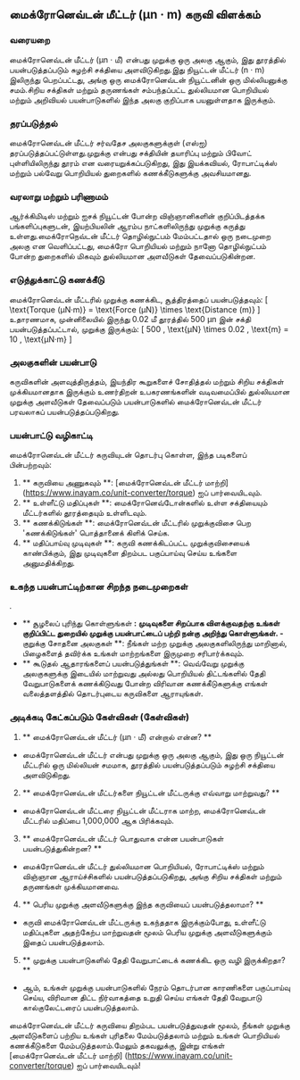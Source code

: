 ## மைக்ரோனெவ்டன் மீட்டர் (µn · m) கருவி விளக்கம்

### வரையறை
மைக்ரோனெவ்டன் மீட்டர் (µn · மீ) என்பது முறுக்கு ஒரு அலகு ஆகும், இது தூரத்தில் பயன்படுத்தப்படும் சுழற்சி சக்தியை அளவிடுகிறது.இது நியூட்டன் மீட்டர் (n · m) இலிருந்து பெறப்பட்டது, அங்கு ஒரு மைக்ரோனெவ்டன் நியூட்டனின் ஒரு மில்லியனுக்கு சமம்.சிறிய சக்திகள் மற்றும் தருணங்கள் சம்பந்தப்பட்ட துல்லியமான பொறியியல் மற்றும் அறிவியல் பயன்பாடுகளில் இந்த அலகு குறிப்பாக பயனுள்ளதாக இருக்கும்.

### தரப்படுத்தல்
மைக்ரோனெவ்டன் மீட்டர் சர்வதேச அலகுகளுக்குள் (எஸ்ஐ) தரப்படுத்தப்பட்டுள்ளது.முறுக்கு என்பது சக்தியின் தயாரிப்பு மற்றும் பிவோட் புள்ளியிலிருந்து தூரம் என வரையறுக்கப்படுகிறது, இது இயக்கவியல், ரோபாட்டிக்ஸ் மற்றும் பல்வேறு பொறியியல் துறைகளில் கணக்கீடுகளுக்கு அவசியமானது.

### வரலாறு மற்றும் பரிணாமம்
ஆர்க்கிமிடிஸ் மற்றும் ஐசக் நியூட்டன் போன்ற விஞ்ஞானிகளின் குறிப்பிடத்தக்க பங்களிப்புகளுடன், இயற்பியலின் ஆரம்ப நாட்களிலிருந்து முறுக்கு கருத்து உள்ளது.மைக்ரோநெவ்டன் மீட்டர் தொழில்நுட்பம் மேம்பட்டதால் ஒரு நடைமுறை அலகு என வெளிப்பட்டது, மைக்ரோ பொறியியல் மற்றும் நானோ தொழில்நுட்பம் போன்ற துறைகளில் மிகவும் துல்லியமான அளவீடுகள் தேவைப்படுகின்றன.

### எடுத்துக்காட்டு கணக்கீடு
மைக்ரோனெவ்டன் மீட்டரில் முறுக்கு கணக்கிட, சூத்திரத்தைப் பயன்படுத்தவும்:
\[ \text{Torque (µN·m)} = \text{Force (µN)} \times \text{Distance (m)} \]
உதாரணமாக, முன்னிலையில் இருந்து 0.02 மீ தூரத்தில் 500 µn இன் சக்தி பயன்படுத்தப்பட்டால், முறுக்கு இருக்கும்:
\[ 500 \, \text{µN} \times 0.02 \, \text{m} = 10 \, \text{µN·m} \]

### அலகுகளின் பயன்பாடு
கருவிகளின் அளவுத்திருத்தம், இயந்திர கூறுகளைச் சோதித்தல் மற்றும் சிறிய சக்திகள் முக்கியமானதாக இருக்கும் உணர்திறன் உபகரணங்களின் வடிவமைப்பில் துல்லியமான முறுக்கு அளவீடுகள் தேவைப்படும் பயன்பாடுகளில் மைக்ரோனெவ்டன் மீட்டர் பரவலாகப் பயன்படுத்தப்படுகிறது.

### பயன்பாட்டு வழிகாட்டி
மைக்ரோனெவ்டன் மீட்டர் கருவியுடன் தொடர்பு கொள்ள, இந்த படிகளைப் பின்பற்றவும்:
1. ** கருவியை அணுகவும் **: [மைக்ரோனெவ்டன் மீட்டர் மாற்றி] (https://www.inayam.co/unit-converter/torque) ஐப் பார்வையிடவும்.
2. ** உள்ளீட்டு மதிப்புகள் **: மைக்ரோனெவ்டோன்களில் உள்ள சக்தியையும் மீட்டர்களில் தூரத்தையும் உள்ளிடவும்.
3. ** கணக்கிடுங்கள் **: மைக்ரோனெவ்டன் மீட்டரில் முறுக்குவிசை பெற 'கணக்கிடுங்கள்' பொத்தானைக் கிளிக் செய்க.
4. ** மதிப்பாய்வு முடிவுகள் **: கருவி கணக்கிடப்பட்ட முறுக்குவிசையைக் காண்பிக்கும், இது முடிவுகளை திறம்பட பகுப்பாய்வு செய்ய உங்களை அனுமதிக்கிறது.

### உகந்த பயன்பாட்டிற்கான சிறந்த நடைமுறைகள்
.
- ** சூழலைப் புரிந்து கொள்ளுங்கள் **: முடிவுகளை சிறப்பாக விளக்குவதற்கு உங்கள் குறிப்பிட்ட துறையில் முறுக்கு பயன்பாட்டைப் பற்றி நன்கு அறிந்து கொள்ளுங்கள்.
-** குறுக்கு சோதனை அலகுகள் **: நீங்கள் மற்ற முறுக்கு அலகுகளிலிருந்து மாறினால், பிழைகளைத் தவிர்க்க உங்கள் மாற்றங்களை இருமுறை சரிபார்க்கவும்.
- ** கூடுதல் ஆதாரங்களைப் பயன்படுத்துங்கள் **: வெவ்வேறு முறுக்கு அலகுகளுக்கு இடையில் மாற்றுவது அல்லது பொறியியல் திட்டங்களில் தேதி வேறுபாடுகளைக் கணக்கிடுவது போன்ற விரிவான கணக்கீடுகளுக்கு எங்கள் வலைத்தளத்தில் தொடர்புடைய கருவிகளை ஆராயுங்கள்.

### அடிக்கடி கேட்கப்படும் கேள்விகள் (கேள்விகள்)

1. ** மைக்ரோனெவ்டன் மீட்டர் (µn · மீ) என்றால் என்ன? **
- மைக்ரோனெவ்டன் மீட்டர் என்பது முறுக்கு ஒரு அலகு ஆகும், இது ஒரு நியூட்டன் மீட்டரில் ஒரு மில்லியன் சமமாக, தூரத்தில் பயன்படுத்தப்படும் சுழற்சி சக்தியை அளவிடுகிறது.

2. ** மைக்ரோனெவ்டன் மீட்டர்களை நியூட்டன் மீட்டருக்கு எவ்வாறு மாற்றுவது? **
- மைக்ரோனெவ்டன் மீட்டரை நியூட்டன் மீட்டராக மாற்ற, மைக்ரோனெவ்டன் மீட்டரில் மதிப்பை 1,000,000 ஆக பிரிக்கவும்.

3. ** மைக்ரோனெவ்டன் மீட்டர் பொதுவாக என்ன பயன்பாடுகள் பயன்படுத்துகின்றன? **
- மைக்ரோனெவ்டன் மீட்டர் துல்லியமான பொறியியல், ரோபாட்டிக்ஸ் மற்றும் விஞ்ஞான ஆராய்ச்சிகளில் பயன்படுத்தப்படுகிறது, அங்கு சிறிய சக்திகள் மற்றும் தருணங்கள் முக்கியமானவை.

4. ** பெரிய முறுக்கு அளவீடுகளுக்கு இந்த கருவியைப் பயன்படுத்தலாமா? **
- கருவி மைக்ரோனெவ்டன் மீட்டருக்கு உகந்ததாக இருக்கும்போது, ​​உள்ளீட்டு மதிப்புகளை அதற்கேற்ப மாற்றுவதன் மூலம் பெரிய முறுக்கு அளவீடுகளுக்கும் இதைப் பயன்படுத்தலாம்.

5. ** முறுக்கு பயன்பாடுகளில் தேதி வேறுபாட்டைக் கணக்கிட ஒரு வழி இருக்கிறதா? **
- ஆம், உங்கள் முறுக்கு பயன்பாடுகளில் நேரம் தொடர்பான காரணிகளை பகுப்பாய்வு செய்ய, விரிவான திட்ட நிர்வாகத்தை உறுதி செய்ய எங்கள் தேதி வேறுபாடு கால்குலேட்டரைப் பயன்படுத்தலாம்.

மைக்ரோனெவ்டன் மீட்டர் கருவியை திறம்பட பயன்படுத்துவதன் மூலம், நீங்கள் முறுக்கு அளவீடுகளைப் பற்றிய உங்கள் புரிதலை மேம்படுத்தலாம் மற்றும் உங்கள் பொறியியல் கணக்கீடுகளை மேம்படுத்தலாம்.மேலும் தகவலுக்கு, இன்று எங்கள் [மைக்ரோனெவ்டன் மீட்டர் மாற்றி] (https://www.inayam.co/unit-converter/torque) ஐப் பார்வையிடவும்!